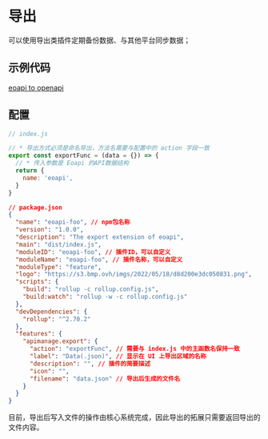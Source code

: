 
# 导出

可以使用导出类插件定期备份数据、与其他平台同步数据；

## 示例代码

[eoapi to openapi](https://github.com/eolinker/eoapi-extensions/tree/main/packages/feature/export/openapi)

## 配置

```javascript
// index.js

// * 导出方式必须是命名导出，方法名需要与配置中的 action 字段一致
export const exportFunc = (data = {}) => {
  // * 传入参数是 Eoapi 的API数据结构
  return {
    name: 'eoapi',
  }
}
```

```json
// package.json
{
  "name": "eoapi-foo", // npm包名称
  "version": "1.0.0",
  "description": "The export extension of eoapi",
  "main": "dist/index.js",
  "moduleID": "eoapi-foo", // 插件ID，可以自定义
  "moduleName": "eoapi-foo", // 插件名称，可以自定义
  "moduleType": "feature",
  "logo": "https://s3.bmp.ovh/imgs/2022/05/18/d8d200e3dc050831.png",
  "scripts": {
    "build": "rollup -c rollup.config.js",
    "build:watch": "rollup -w -c rollup.config.js"
  },
  "devDependencies": {
    "rollup": "^2.70.2"
  },
  "features": {
    "apimanage.export": {
      "action": "exportFunc", // 需要与 index.js 中的主函数名保持一致
      "label": "Data(.json)", // 显示在 UI 上导出区域的名称
      "description": "", // 插件的简要描述
      "icon": "",
      "filename": "data.json" // 导出后生成的文件名
    }
  }
}
```

目前，导出后写入文件的操作由核心系统完成，因此导出的拓展只需要返回导出的文件内容。